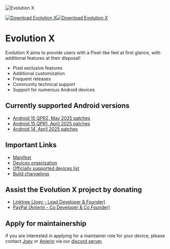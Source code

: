 ![Evolution X](https://github.com/Evolution-X/manifest/raw/vic/Banner.png)

[![Download Evolution X](https://img.shields.io/sourceforge/dm/evolution-x.svg)](https://sourceforge.net/projects/evolution-x/files)[![Download Evolution X](https://img.shields.io/sourceforge/dt/evolution-x.svg)](https://evolution-x.org/download)

# Evolution X

Evolution X aims to provide users with a Pixel-like feel at first glance, with additional features at their disposal!

- Pixel exclusive features
- Additional customization
- Frequent releases
- Community technical support
- Support for numerous Android devices

## Currently supported Android versions
- [Android 15 QPR2, May 2025 patches](https://github.com/Evolution-X/manifest/commits/vic)
- [Android 15 QPR1, April 2025 patches](https://github.com/Evolution-X/manifest/commits/vic-qpr1)
- [Android 14, April 2025 patches](https://github.com/Evolution-X/manifest/commits/udc)

## Important Links
- [Manifest](https://github.com/Evolution-X/manifest)
- [Devices organization](https://github.com/Evolution-X-Devices)
- [Officially supported devices list](https://github.com/Evolution-X/OTA/tree/vic/builds)
- [Build changelogs](https://github.com/Evolution-X/OTA/tree/vic/changelogs)

## Assist the Evolution X project by donating
- [Linktree (Joey - Lead Developer & Founder)](https://linktr.ee/joeyhuab)
- [PayPal (Anierin - Co Developer & Co Founder)](https://PayPal.me/AnierinB)

## Apply for maintainership

If you are interested in applying for a maintainer role for your device, please contact [Joey](https://github.com/joeyhuab) or [Anierin](https://github.com/AnierinBliss) via our [discord server](https://discord.gg/Evolution-X).
